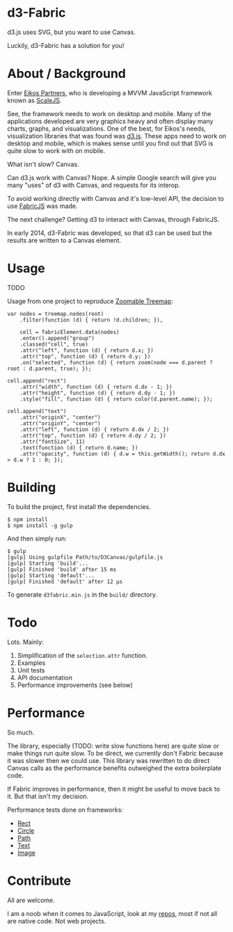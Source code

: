 d3-Fabric
=====

d3.js uses SVG, but you want to use Canvas.

Luckily, d3-Fabric has a solution for you!

About / Background
=====

Enter [Eikos Partners](http://www.eikospartners.com/), who is developing a MVVM JavaScript framework
known as [ScaleJS](http://scalejs.com/).

See, the framework needs to work on desktop and mobile. Many of the applications developed are very
graphics heavy and often display many charts, graphs, and visualizations. One of the best, for Eikos's
needs, visualization libraries that was found was [d3.js](http://d3js.org/). These apps need to work on
desktop and mobile, which is makes sense until you find out that SVG is quite slow to work with on mobile.

What isn't slow? Canvas.

Can d3.js work with Canvas? Nope. A simple Google search will give you many "uses" of d3 with Canvas,
and requests for its interop.

To avoid working directly with Canvas and it's low-level API, the decision to use [FabricJS](http://fabricjs.com/) was made.

The next challenge? Getting d3 to interact with Canvas, through FabricJS.

In early 2014, d3-Fabric was developed, so that d3 can be used but the results are written to a Canvas element.

Usage
=====

TODO

Usage from one project to reproduce [Zoomable Treemap](http://mbostock.github.io/d3/talk/20111018/treemap.html):
```
var nodes = treemap.nodes(root)
    .filter(function (d) { return !d.children; }),

    cell = fabricElement.data(nodes)
    .enter().append("group")
    .classed("cell", true)
    .attr("left", function (d) { return d.x; })
    .attr("top", function (d) { return d.y; })
    .on("selected", function (d) { return zoom(node === d.parent ? root : d.parent, true); });

cell.append("rect")
    .attr("width", function (d) { return d.dx - 1; })
    .attr("height", function (d) { return d.dy - 1; })
    .style("fill", function (d) { return color(d.parent.name); });

cell.append("text")
    .attr("originX", "center")
    .attr("originY", "center")
    .attr("left", function (d) { return d.dx / 2; })
    .attr("top", function (d) { return d.dy / 2; })
    .attr("fontSize", 11)
    .text(function (d) { return d.name; })
    .attr("opacity", function (d) { d.w = this.getWidth(); return d.dx > d.w ? 1 : 0; });
```

Building
=====

To build the project, first install the dependencies.
```
$ npm install
$ npm install -g gulp
```
And then simply run:
```
$ gulp
[gulp] Using gulpfile Path/to/D3Canvas/gulpfile.js
[gulp] Starting 'build'...
[gulp] Finished 'build' after 15 ms
[gulp] Starting 'default'...
[gulp] Finished 'default' after 12 μs
```
To generate `d3fabric.min.js` in the `build/` directory.

Todo
=====

Lots. Mainly:

1. Simplification of the `selection.attr` function.
2. Examples
3. Unit tests
4. API documentation
5. Performance improvements (see below)

Performance
=====

So much.

The library, especially (TODO: write slow functions here) are quite slow or make things run quite slow. To be direct,
we currently don't Fabric because it was slower then we could use. This library was rewritten to do direct Canvas calls
as the performance benefits outweighed the extra boilerplate code.

If Fabric improves in performance, then it might be useful to move back to it. But that isn't my decision.

Performance tests done on frameworks:
* [Rect](http://jsperf.com/canvas-frameworks)
* [Circle](http://jsperf.com/canvas-frameworks-circle)
* [Path](http://jsperf.com/canvas-frameworks-path)
* [Text](http://jsperf.com/canvas-framework-text)
* [Image](http://jsperf.com/canvas-frameworks-image)

Contribute
====

All are welcome.

I am a noob when it comes to JavaScript, look at my [repos](https://github.com/rcmaniac25?tab=repositories), most if not all are native code. Not web projects.
